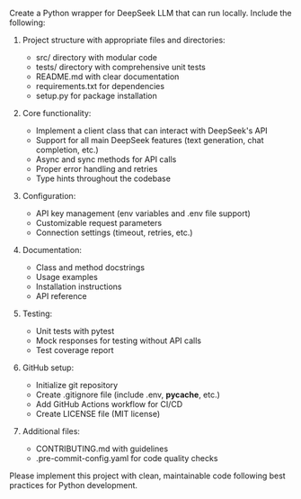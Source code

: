 Create a Python wrapper for DeepSeek LLM that can run locally. Include the following:

1. Project structure with appropriate files and directories:
   - src/ directory with modular code
   - tests/ directory with comprehensive unit tests
   - README.md with clear documentation
   - requirements.txt for dependencies
   - setup.py for package installation

2. Core functionality:
   - Implement a client class that can interact with DeepSeek's API
   - Support for all main DeepSeek features (text generation, chat completion, etc.)
   - Async and sync methods for API calls
   - Proper error handling and retries
   - Type hints throughout the codebase

3. Configuration:
   - API key management (env variables and .env file support)
   - Customizable request parameters
   - Connection settings (timeout, retries, etc.)

4. Documentation:
   - Class and method docstrings
   - Usage examples
   - Installation instructions
   - API reference

5. Testing:
   - Unit tests with pytest
   - Mock responses for testing without API calls
   - Test coverage report

6. GitHub setup:
   - Initialize git repository
   - Create .gitignore file (include .env, __pycache__, etc.)
   - Add GitHub Actions workflow for CI/CD
   - Create LICENSE file (MIT license)

7. Additional files:
   - CONTRIBUTING.md with guidelines
   - .pre-commit-config.yaml for code quality checks

Please implement this project with clean, maintainable code following best practices for Python development.